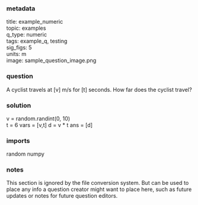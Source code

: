 ### metadata
  title: example_numeric  
  topic: examples  
  q_type: numeric  
  tags: example_q, testing  
  sig_figs: 5  
  units: m  
  image: sample_question_image.png
  
### question
  A cyclist travels at [v] m/s for [t] seconds.
  How far does the cyclist travel?
  
### solution
  v = random.randint(0, 10)  
  t = 6
  vars = [v,t]
  d = v * t
  ans = [d]
  
### imports
  random
  numpy
  
### notes
  This section is ignored by the file conversion system. But can be used to place 
  any info a question creator might want to place here, such as future updates or notes for 
  future question editors. 
